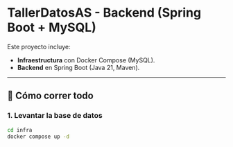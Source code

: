 # TallerDatosAS - Backend (Spring Boot + MySQL)

Este proyecto incluye:

- **Infraestructura** con Docker Compose (MySQL).
- **Backend** en Spring Boot (Java 21, Maven).

---

## 🚀 Cómo correr todo

### 1. Levantar la base de datos
```bash
cd infra
docker compose up -d
